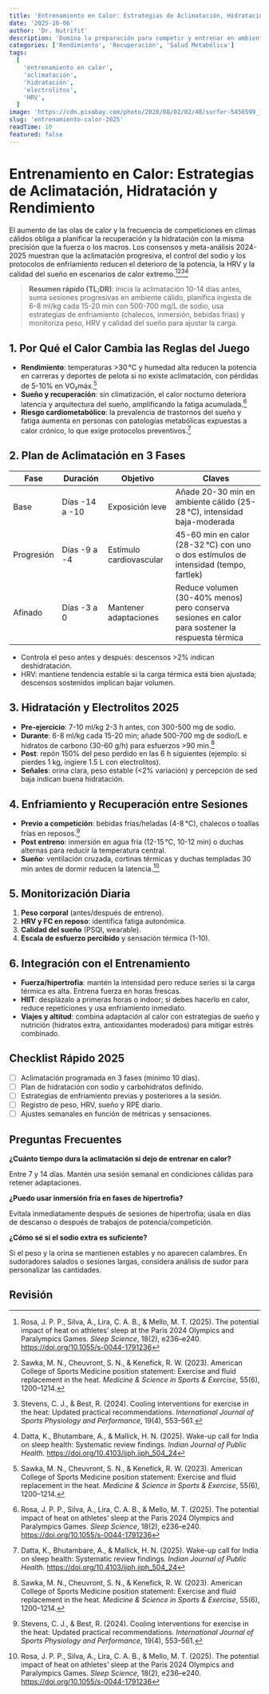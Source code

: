 ```yaml
---
title: 'Entrenamiento en Calor: Estrategias de Aclimatación, Hidratación y Rendimiento'
date: '2025-10-06'
author: 'Dr. Nutrifit'
description: 'Domina la preparación para competir y entrenar en ambientes calurosos con protocolos de aclimatación, hidratación y recuperación avalados por la evidencia más reciente.'
categories: ['Rendimiento', 'Recuperación', 'Salud Metabólica']
tags:
  [
    'entrenamiento en calor',
    'aclimatación',
    'hidratación',
    'electrolitos',
    'HRV',
  ]
image: 'https://cdn.pixabay.com/photo/2020/08/02/02/48/surfer-5456599_1280.jpg'
slug: 'entrenamiento-calor-2025'
readTime: 10
featured: false
---
```


# Entrenamiento en Calor: Estrategias de Aclimatación, Hidratación y Rendimiento

El aumento de las olas de calor y la frecuencia de competiciones en climas cálidos obliga a planificar la recuperación y la hidratación con la misma precisión que la fuerza o los macros. Los consensos y meta-análisis 2024-2025 muestran que la aclimatación progresiva, el control del sodio y los protocolos de enfriamiento reducen el deterioro de la potencia, la HRV y la calidad del sueño en escenarios de calor extremo.[^1][^2][^3][^4]

> **Resumen rápido (TL;DR)**: inicia la aclimatación 10-14 días antes, suma sesiones progresivas en ambiente cálido, planifica ingesta de 6-8 ml/kg cada 15-20 min con 500-700 mg/L de sodio, usa estrategias de enfriamiento (chalecos, inmersión, bebidas frías) y monitoriza peso, HRV y calidad del sueño para ajustar la carga.

## 1. Por Qué el Calor Cambia las Reglas del Juego

- **Rendimiento**: temperaturas >30 °C y humedad alta reducen la potencia en carreras y deportes de pelota si no existe aclimatación, con pérdidas de 5-10% en VO₂máx.[^2]
- **Sueño y recuperación**: sin climatización, el calor nocturno deteriora latencia y arquitectura del sueño, amplificando la fatiga acumulada.[^1]
- **Riesgo cardiometabólico**: la prevalencia de trastornos del sueño y fatiga aumenta en personas con patologías metabólicas expuestas a calor crónico, lo que exige protocolos preventivos.[^4]

## 2. Plan de Aclimatación en 3 Fases

| Fase       | Duración       | Objetivo                | Claves                                                                                           |
| ---------- | -------------- | ----------------------- | ------------------------------------------------------------------------------------------------ |
| Base       | Días -14 a -10 | Exposición leve         | Añade 20-30 min en ambiente cálido (25-28 °C), intensidad baja-moderada                          |
| Progresión | Días -9 a -4   | Estímulo cardiovascular | 45-60 min en calor (28-32 °C) con uno o dos estímulos de intensidad (tempo, fartlek)             |
| Afinado    | Días -3 a 0    | Mantener adaptaciones   | Reduce volumen (30-40% menos) pero conserva sesiones en calor para sostener la respuesta térmica |

- Controla el peso antes y después: descensos >2% indican deshidratación.
- HRV: mantiene tendencia estable si la carga térmica está bien ajustada; descensos sostenidos implican bajar volumen.

## 3. Hidratación y Electrolitos 2025

- **Pre-ejercicio**: 7-10 ml/kg 2-3 h antes, con 300-500 mg de sodio.
- **Durante**: 6-8 ml/kg cada 15-20 min; añade 500-700 mg de sodio/L e hidratos de carbono (30-60 g/h) para esfuerzos >90 min.[^2]
- **Post**: repón 150% del peso perdido en las 6 h siguientes (ejemplo: si pierdes 1 kg, ingiere 1.5 L con electrolitos).
- **Señales**: orina clara, peso estable (<2% variación) y percepción de sed baja indican buena hidratación.

## 4. Enfriamiento y Recuperación entre Sesiones

- **Previo a competición**: bebidas frías/heladas (4-8 °C), chalecos o toallas frías en reposos.[^3]
- **Post entreno**: inmersión en agua fría (12-15 °C, 10-12 min) o duchas alternas para reducir la temperatura central.
- **Sueño**: ventilación cruzada, cortinas térmicas y duchas templadas 30 min antes de dormir reducen la latencia.[^1]

## 5. Monitorización Diaria

1. **Peso corporal** (antes/después de entreno).
2. **HRV y FC en reposo**: identifica fatiga autonómica.
3. **Calidad del sueño** (PSQI, wearable).
4. **Escala de esfuerzo percibido** y sensación térmica (1-10).

## 6. Integración con el Entrenamiento

- **Fuerza/hipertrofia**: mantén la intensidad pero reduce series si la carga térmica es alta. Entrena fuerza en horas frescas.
- **HIIT**: desplázalo a primeras horas o indoor; si debes hacerlo en calor, reduce repeticiones y usa enfriamiento inmediato.
- **Viajes y altitud**: combina adaptación al calor con estrategias de sueño y nutrición (hidratos extra, antioxidantes moderados) para mitigar estrés combinado.

## Checklist Rápido 2025

- [ ] Aclimatación programada en 3 fases (mínimo 10 días).
- [ ] Plan de hidratación con sodio y carbohidratos definido.
- [ ] Estrategias de enfriamiento previas y posteriores a la sesión.
- [ ] Registro de peso, HRV, sueño y RPE diario.
- [ ] Ajustes semanales en función de métricas y sensaciones.

## Preguntas Frecuentes

**¿Cuánto tiempo dura la aclimatación si dejo de entrenar en calor?**

Entre 7 y 14 días. Mantén una sesión semanal en condiciones cálidas para retener adaptaciones.

**¿Puedo usar inmersión fría en fases de hipertrofia?**

Evítala inmediatamente después de sesiones de hipertrofia; úsala en días de descanso o después de trabajos de potencia/competición.

**¿Cómo sé si el sodio extra es suficiente?**

Si el peso y la orina se mantienen estables y no aparecen calambres. En sudoradores salados o sesiones largas, considera análisis de sudor para personalizar las cantidades.

## Revisión

[^1]: Rosa, J. P. P., Silva, A., Lira, C. A. B., & Mello, M. T. (2025). The potential impact of heat on athletes’ sleep at the Paris 2024 Olympics and Paralympics Games. _Sleep Science_, 18(2), e236–e240. https://doi.org/10.1055/s-0044-1791236
[^2]: Sawka, M. N., Cheuvront, S. N., & Kenefick, R. W. (2023). American College of Sports Medicine position statement: Exercise and fluid replacement in the heat. _Medicine & Science in Sports & Exercise_, 55(6), 1200–1214.
[^3]: Stevens, C. J., & Best, R. (2024). Cooling interventions for exercise in the heat: Updated practical recommendations. _International Journal of Sports Physiology and Performance_, 19(4), 553–561.
[^4]: Datta, K., Bhutambare, A., & Mallick, H. N. (2025). Wake-up call for India on sleep health: Systematic review findings. _Indian Journal of Public Health_. https://doi.org/10.4103/ijph.ijph_504_24
